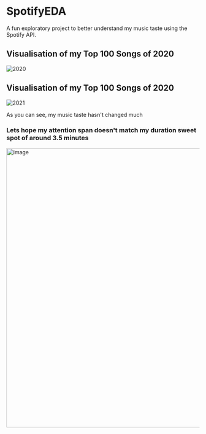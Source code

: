 # SpotifyEDA
A fun exploratory project to better understand my music taste using the Spotify API. 

## Visualisation of my Top 100 Songs of 2020
![2020](https://user-images.githubusercontent.com/54554532/203551786-aa025d7b-3859-41d2-b535-c224bd83c42d.png)

## Visualisation of my Top 100 Songs of 2020
![2021](https://user-images.githubusercontent.com/54554532/203551823-d8ba6d85-828a-4e0a-af27-3750fdc416ee.png)

As you can see, my music taste hasn't changed much

### Lets hope my attention span doesn't match my duration sweet spot of around 3.5 minutes
<img width="730" alt="image" src="https://user-images.githubusercontent.com/54554532/204294155-684d60f2-8f6f-44fb-9f34-1e00797cd861.png">

